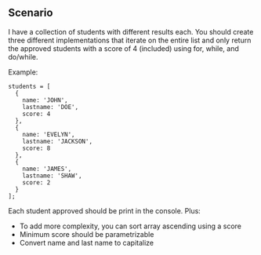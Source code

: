 ## Scenario
I have a collection of students with different results each. You should create three different implementations that iterate on the entire list and only return the approved students with a score of 4 (included) using for, while, and do/while.

Example:

```
students = [
  {
    name: 'JOHN',
    lastname: 'DOE',
    score: 4
  },
  {
    name: 'EVELYN',
    lastname: 'JACKSON',
    score: 8
  },
  {
    name: 'JAMES',
    lastname: 'SHAW',
    score: 2
  }
];
```

Each student approved should be print in the console.
Plus:
* To add more complexity, you can sort array ascending using a score
* Minimum score should be parametrizable
* Convert name and last name to capitalize
